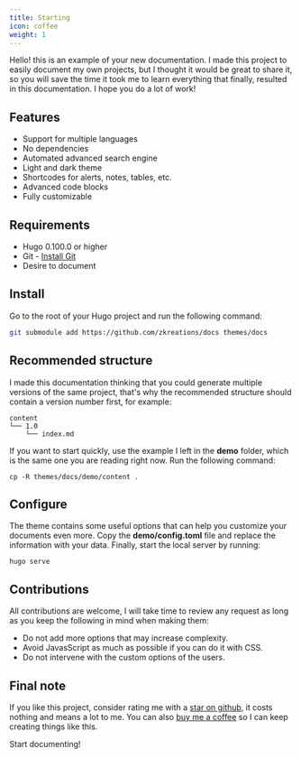 ```yaml
---
title: Starting
icon: coffee
weight: 1
---
```


Hello! this is an example of your new documentation. I made this project to easily document my own projects, but I thought it would be great to share it, so you will save the time it took me to learn everything that finally, resulted in this documentation. I hope you do a lot of work!

## Features

- Support for multiple languages
- No dependencies
- Automated advanced search engine
- Light and dark theme
- Shortcodes for alerts, notes, tables, etc.
- Advanced code blocks
- Fully customizable


## Requirements

- Hugo 0.100.0 or higher
- Git - [Install Git](https://git-scm.com/downloads)
- Desire to document

## Install

Go to the root of your Hugo project and run the following command:

```bash
git submodule add https://github.com/zkreations/docs themes/docs
```

## Recommended structure

I made this documentation thinking that you could generate multiple versions of the same project, that's why the recommended structure should contain a version number first, for example:

```text
content
└── 1.0
    └── index.md
```

If you want to start quickly, use the example I left in the **demo** folder, which is the same one you are reading right now. Run the following command:

```text
cp -R themes/docs/demo/content .
```

## Configure

The theme contains some useful options that can help you customize your documents even more. Copy the **demo/config.toml** file and replace the information with your data. Finally, start the local server by running:

```text
hugo serve
```

## Contributions

All contributions are welcome, I will take time to review any request as long as you keep the following in mind when making them:

- Do not add more options that may increase complexity.
- Avoid JavasScript as much as possible if you can do it with CSS.
- Do not intervene with the custom options of the users.

## Final note

If you like this project, consider rating me with a [star on github](https://github.com/zkreations/docs/stargazers), it costs nothing and means a lot to me. You can also [buy me a coffee](https://ko-fi.com/zkreations) so I can keep creating things like this.

Start documenting!

